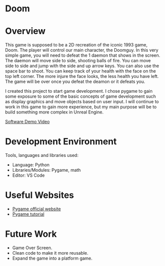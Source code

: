 # Doom

# Overview

This game is supposed to  be a 2D recreation of the iconic 1993 game, Doom. The player will control our main character, the Doomguy. In this very simple game, you will need to defeat the 1 daemon that shows in the screen. The daemon will move side to side, shooting balls of fire. You can move side to side and jump with the side and up arrow keys. You can also use the space bar to shoot. You can keep track of your health with the face on  the top left corner. The more injure the face looks, the less health you have left. The game will be over once you defeat the deamon or it defeats you. 

I created this project to start game development. I chose pygame to gain some exposure to some of the basic concepts of game development such as display graphics and move objects based on user input. I will continue  to work in this game to gain more experience, but my main purpose will be to build something more complex in Unreal Engine. 

[Software Demo Video](https://youtu.be/dTWsUAkmYak)

# Development Environment

Tools, languages and libraries used:

* Language: Python
* Libraries/Modules: Pygame, math
* Editor: VS Code

# Useful Websites

* [Pygame official website](https://www.pygame.org/news)
* [Pygame tutorial](https://www.youtube.com/watch?v=FfWpgLFMI7w)

# Future Work

* Game Over Screen.
* Clean code to make it more reusable.
* Expand the game into a platform game.

